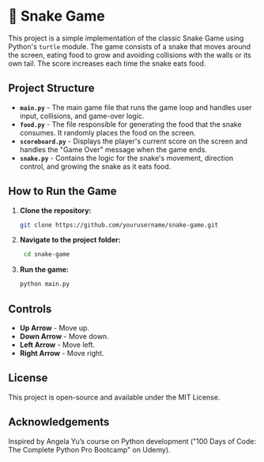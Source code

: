# 🐍 Snake Game

This project is a simple implementation of the classic Snake Game using Python's `turtle` module. The game consists of a snake that moves around the screen, eating food to grow and avoiding collisions with the walls or its own tail. The score increases each time the snake eats food.

## Project Structure

* **`main.py`** - The main game file that runs the game loop and handles user input, collisions, and game-over logic.
* **`food.py`** - The file responsible for generating the food that the snake consumes. It randomly places the food on the screen.
* **`scoreboard.py`** - Displays the player's current score on the screen and handles the "Game Over" message when the game ends.
* **`snake.py`** - Contains the logic for the snake's movement, direction control, and growing the snake as it eats food.

## How to Run the Game

1. **Clone the repository:**
   ```bash
   git clone https://github.com/yourusername/snake-game.git
   ```

2. **Navigate to the project folder:**
     ```bash
      cd snake-game
      ```

3. **Run the game:**
   ```bash
   python main.py
   ```

## Controls

* **Up Arrow** - Move up.
* **Down Arrow** - Move down.
* **Left Arrow** - Move left.
* **Right Arrow** - Move right.


## License

This project is open-source and available under the MIT License.

## Acknowledgements

Inspired by Angela Yu’s course on Python development ("100 Days of Code: The Complete Python Pro Bootcamp" on Udemy).
